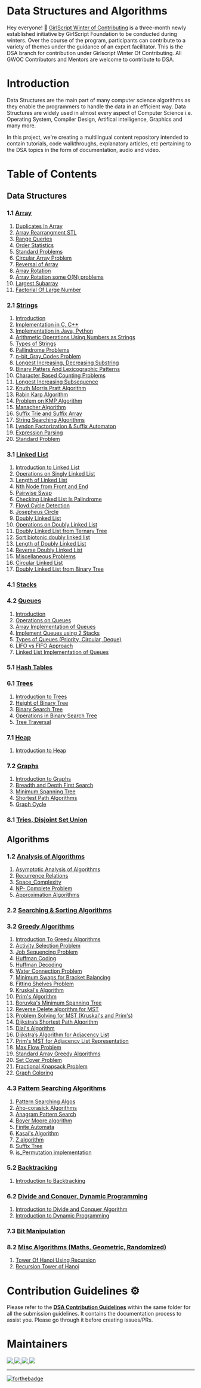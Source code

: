 # Data Structures and Algorithms


Hey everyone! 👋 [GirlScript Winter of Contributing](https://gwoc.girlscript.tech/) is a three-month newly established initiative by GirlScript Foundation to be conducted during winters. Over the course of the program, participants can contribute to a variety of themes under the guidance of an expert facilitator. This is the DSA branch for contribution under Girlscript Winter Of Contributing. All GWOC Contributors and Mentors are welcome to contribute to DSA.

# Introduction
Data Structures are the main part of many computer science algorithms as they enable the programmers to handle the data in an efficient way. Data Structures are widely used in almost every aspect of Computer Science i.e. Operating System, Compiler Design, Artifical intelligence, Graphics and many more.

  In this project, we're creating a multilingual content repository intended to contain tutorials, code walkthroughs, explanatory articles, etc pertaining to the DSA topics in the form of documentation, audio and video.

# Table of Contents
## Data Structures
### 1.1 [Array](https://github.com/girlscript/winter-of-contributing/tree/DSA/DSA/1.1%20Arrays)
  1. [Duplicates In Array](https://github.com/girlscript/winter-of-contributing/tree/DSA/DSA/1.1%20Arrays/DuplicatesInArray)
  2. [Array Rearrangment STL](https://github.com/girlscript/winter-of-contributing/tree/DSA/DSA/1.1%20Arrays/1.1.2.2%20Array%20Rearrangment%20STL)
  3. [Range Queries](https://github.com/girlscript/winter-of-contributing/tree/DSA/DSA/1.1%20Arrays/3.%20Range%20Queries)
  4. [Order Statistics](https://github.com/girlscript/winter-of-contributing/tree/DSA/DSA/1.1%20Arrays/4.%20Order%20Statistics)
  5. [Standard Problems](https://github.com/girlscript/winter-of-contributing/tree/DSA/DSA/1.1%20Arrays/5.%20Standard%20Problems)
  6. [Circular Array Problem](https://github.com/girlscript/winter-of-contributing/tree/DSA/DSA/1.1%20Arrays/6.%20Circular%20Array%20Problem)
  7. [Reversal of Array](https://github.com/girlscript/winter-of-contributing/tree/DSA/DSA/1.1%20Arrays/7.%20Reversal%20of%20Array)
  8. [Array Rotation](https://github.com/girlscript/winter-of-contributing/tree/DSA/DSA/1.1%20Arrays/8.%20Array%20Rotation)
  9. [Array Rotation some O(N) problems](https://github.com/girlscript/winter-of-contributing/tree/DSA/DSA/1.1%20Arrays/9.%20Array%20Rotation%20some%20O(N)%20problems)
  10. [Largest Subarray](https://github.com/girlscript/winter-of-contributing/tree/DSA/DSA/1.1%20Arrays/Largest%20Subarray)
  11. [Factorial Of Large Number](https://github.com/girlscript/winter-of-contributing/tree/DSA/DSA/1.1%20Arrays/Factorial%20Of%20Large%20Number)
### 2.1 [Strings](https://github.com/girlscript/winter-of-contributing/tree/DSA/DSA/2.1%20Strings)
1. [Introduction](https://github.com/girlscript/winter-of-contributing/tree/DSA/DSA/2.1%20Strings/1.%20Introduction)
2. [Implementation in C, C++](https://github.com/girlscript/winter-of-contributing/tree/DSA/DSA/2.1%20Strings/2.%20Implementation%20in%20C%2C%20C%2B%2B)
3. [Implementation in Java, Python](https://github.com/girlscript/winter-of-contributing/tree/DSA/DSA/2.1%20Strings/3.%20Implementation%20in%20Java%2C%20Python)
4. [Arithmetic Operations Using Numbers as Strings](https://github.com/girlscript/winter-of-contributing/tree/DSA/DSA/2.1%20Strings/4.%20Arithmetic%20Operations%20Using%20Numbers%20as%20Strings)
5. [Types of Strings](https://github.com/girlscript/winter-of-contributing/tree/DSA/DSA/2.1%20Strings/5.%20Types%20of%20Strings)
6. [Pallindrome Problems](https://github.com/girlscript/winter-of-contributing/tree/DSA/DSA/2.1%20Strings/6.%20Pallindrome%20Problems)
7. [n-bit_Gray_Codes Problem]()
8. [Longest Increasing, Decreasing Substring](https://github.com/girlscript/winter-of-contributing/tree/DSA/DSA/2.1%20Strings/8.%20Longest%20Inc%2C%20Dec%20Substring)
9. [Binary Patters And Lexicographic Patterns](https://github.com/girlscript/winter-of-contributing/tree/DSA/DSA/2.1%20Strings/9.%20Binary%20Patters%20And%20Lexicographic%20Patterns)
10. [Character Based Counting Problems](https://github.com/girlscript/winter-of-contributing/tree/DSA/DSA/2.1%20Strings/10.%20Character%20based%20counting%20problems%20in%20strings)
11. [Longest Increasing Subsequence](https://github.com/girlscript/winter-of-contributing/tree/DSA/DSA/2.1%20Strings/11.%20Longest%20Increasing%20Subsequence)
12. [Knuth Morris Pratt Algorithm](https://github.com/girlscript/winter-of-contributing/tree/DSA/DSA/2.1%20Strings/12.%20Knuth%20Morris%20Pratt%20Algorithm)
13. [Rabin Karp Algorithm](https://github.com/girlscript/winter-of-contributing/tree/DSA/DSA/2.1%20Strings/13.%20Rabin%20Karp%20Algorithm)
14. [Problem on KMP Algorithm](https://github.com/girlscript/winter-of-contributing/tree/DSA/DSA/2.1%20Strings/14.%20KMP%20Algorithm)
15. [Manacher Algorithm](https://github.com/girlscript/winter-of-contributing/tree/DSA/DSA/2.1%20Strings/15.%20Manacher%20Algorithm)
16. [Suffix Trie and Suffix Array](https://github.com/girlscript/winter-of-contributing/tree/DSA/DSA/2.1%20Strings/16.%20Suffix%20Trie%20and%20Suffix%20Array)
17. [String Searching Algorithms](https://github.com/girlscript/winter-of-contributing/tree/DSA/DSA/2.1%20Strings/17.%20String%20Searching%20Algorithms)
18. [Lyndon Factorization & Suffix Automaton](https://github.com/girlscript/winter-of-contributing/tree/DSA/DSA/2.1%20Strings/18.%20Lyndon%20Factorization%20%26%20%20Suffix%20Automaton)
19. [Expression Parsing](https://github.com/girlscript/winter-of-contributing/tree/DSA/DSA/2.1%20Strings/19.%20Expression%20Parsing)
20. [Standard Problem](https://github.com/girlscript/winter-of-contributing/tree/DSA/DSA/2.1%20Strings/Standard%20Problem)
### 3.1 [Linked List](https://github.com/girlscript/winter-of-contributing/tree/DSA/DSA/3.1%20Linked%20List)
 01. [Introduction to Linked List](https://github.com/girlscript/winter-of-contributing/tree/DSA/DSA/3.1%20Linked%20List/01.%20Introduction%20to%20Linked%20List)
02. [Operations on Singly Linked List](https://github.com/girlscript/winter-of-contributing/tree/DSA/DSA/3.1%20Linked%20List/02.%20Operations%20on%20Singly%20Linked%20List)
03. [Length of Linked List](https://github.com/girlscript/winter-of-contributing/tree/DSA/DSA/3.1%20Linked%20List/03.%20Length%20of%20Linked%20List)
04. [Nth Node from Front and End](https://github.com/girlscript/winter-of-contributing/tree/DSA/DSA/3.1%20Linked%20List/04.%20Nth%20Node%20from%20Front%20and%20End)
05. [Pairwise Swap](https://github.com/girlscript/winter-of-contributing/tree/DSA/DSA/3.1%20Linked%20List/05.%20Pairwise%20Swap)
06. [Checking Linked List Is Palindrome](https://github.com/girlscript/winter-of-contributing/tree/DSA/DSA/3.1%20Linked%20List/06.%20Checking%20Linked%20List%20Is%20Palindrome)
07. [Floyd Cycle Detection](https://github.com/girlscript/winter-of-contributing/tree/DSA/DSA/3.1%20Linked%20List/07.%20Floyd%20Cycle%20Detection)
08. [Josepheus Circle](https://github.com/girlscript/winter-of-contributing/tree/DSA/DSA/3.1%20Linked%20List/08.%20Josepheus%20Circle)
09. [Doubly Linked List](https://github.com/girlscript/winter-of-contributing/tree/DSA/DSA/3.1%20Linked%20List/09.%20Doubly%20Linked%20List)
10. [Operations on Doubly Linked List](https://github.com/girlscript/winter-of-contributing/tree/DSA/DSA/3.1%20Linked%20List/10.%20Operations%20on%20Doubly%20Linked%20List)
11. [Doubly Linked List from Ternary Tree](https://github.com/girlscript/winter-of-contributing/tree/DSA/DSA/3.1%20Linked%20List/11.%20Doubly%20Linked%20List%20from%20Ternary%20Tree)
12. [Sort biotonic doubly linked list](https://github.com/girlscript/winter-of-contributing/tree/DSA/DSA/3.1%20Linked%20List/12.%20Sort%20biotonic%20doubly%20linked%20list)
13. [Length of Doubly Linked List](https://github.com/girlscript/winter-of-contributing/tree/DSA/DSA/3.1%20Linked%20List/13.%20Length%20of%20Doubly%20Linked%20List)
14. [Reverse Doubly Linked List](https://github.com/girlscript/winter-of-contributing/tree/DSA/DSA/3.1%20Linked%20List/14.%20Reverse%20Doubly%20Linked%20List)
15. [Miscellaneous Problems](https://github.com/girlscript/winter-of-contributing/tree/DSA/DSA/3.1%20Linked%20List/15.%20Miscellaneous%20Problems)
16. [Circular Linked List](https://github.com/girlscript/winter-of-contributing/tree/DSA/DSA/3.1%20Linked%20List/16.%20Circular%20Linked%20List)
17. [Doubly Linked List from Binary Tree](https://github.com/girlscript/winter-of-contributing/tree/DSA/DSA/3.1%20Linked%20List/17.%20Doubly%20Linked%20List%20from%20Binary%20Tree)
### 4.1 [Stacks](https://github.com/girlscript/winter-of-contributing/tree/DSA/DSA/4.1%20Stacks)
### 4.2 [Queues](https://github.com/girlscript/winter-of-contributing/tree/DSA/DSA/4.2%20Queues)
1. [Introduction](https://github.com/girlscript/winter-of-contributing/tree/DSA/DSA/4.2%20Queues/1.%20Introduction)
2. [Operations on Queues](https://github.com/girlscript/winter-of-contributing/tree/DSA/DSA/4.2%20Queues/2.%20Operations%20on%20Queues)
3. [Array Implementation of Queues](https://github.com/girlscript/winter-of-contributing/tree/DSA/DSA/4.2%20Queues/3.%20Array%20Implementation%20of%20Queues)
4. [Implement Queues using 2 Stacks](https://github.com/girlscript/winter-of-contributing/tree/DSA/DSA/4.2%20Queues/4.%20Implement%20Queues%20using%202%20Stacks)
5. [Types of Queues (Priority, Circular, Deque)](https://github.com/girlscript/winter-of-contributing/tree/DSA/DSA/4.2%20Queues/5.%20Types%20of%20Queues%20(Priority%2C%20Circular%2C%20Deque))
6. [LIFO vs FIFO Approach](https://github.com/girlscript/winter-of-contributing/tree/DSA/DSA/4.2%20Queues/6.%20LIFO%20vs%20FIFO%20Approach)
7. [Linked List Implementation of Queues](https://github.com/girlscript/winter-of-contributing/tree/DSA/DSA/4.2%20Queues/7.%20Linked%20List%20Implementation%20of%20Queues)

### 5.1 [Hash Tables](https://github.com/girlscript/winter-of-contributing/tree/DSA/DSA/5.1%20Hash%20Tables)
### 6.1 [Trees](https://github.com/girlscript/winter-of-contributing/tree/DSA/DSA/6.1%20Trees)
  1. [Introduction to Trees](https://github.com/girlscript/winter-of-contributing/tree/DSA/DSA/6.1%20Trees/1.%20Introduction%20to%20Trees)
  2. [Height of Binary Tree](https://github.com/girlscript/winter-of-contributing/tree/DSA/DSA/6.1%20Trees/2.%20Height%20of%20Binary%20Tree)
  3. [Binary Search Tree](https://github.com/girlscript/winter-of-contributing/tree/DSA/DSA/6.1%20Trees/3.%20Binary%20Search%20Tree)
  4. [Operations in Binary Search Tree](https://github.com/girlscript/winter-of-contributing/tree/DSA/DSA/6.1%20Trees/4.%20Operations%20in%20Binary%20Search%20Tree)
  5. [Tree Traversal](https://github.com/girlscript/winter-of-contributing/tree/DSA/DSA/6.1%20Trees/5.%20Tree%20Traversal)
### 7.1 [Heap](https://github.com/girlscript/winter-of-contributing/tree/DSA/DSA/7.1%20Heap)
  1. [Introduction to Heap](https://github.com/girlscript/winter-of-contributing/tree/DSA/DSA/7.1%20Heap/1.%20Introduction%20to%20Heap)
### 7.2 [Graphs](https://github.com/girlscript/winter-of-contributing/tree/DSA/DSA/7.2%20Graphs)
  1. [Introduction to Graphs](https://github.com/girlscript/winter-of-contributing/tree/DSA/DSA/7.2%20Graphs/1.%20Introduction%20to%20Graphs)
  2. [Breadth and Depth First Search](https://github.com/girlscript/winter-of-contributing/tree/DSA/DSA/7.2%20Graphs/2.%20Breadth%20and%20Depth%20First%20Search)
  3. [Minimum Spanning Tree](https://github.com/girlscript/winter-of-contributing/tree/DSA/DSA/7.2%20Graphs/3.%20Minimum%20Spanning%20Tree)
  4. [Shortest Path Algorithms](https://github.com/girlscript/winter-of-contributing/tree/DSA/DSA/7.2%20Graphs/4.%20Shortest%20Path%20Algorithms)
  5. [Graph Cycle](https://github.com/girlscript/winter-of-contributing/tree/DSA/DSA/7.2%20Graphs/5.%20Graph%20Cycle)
### 8.1 [Tries, Disjoint Set Union](https://github.com/girlscript/winter-of-contributing/tree/DSA/DSA/8.1%20Tries%2C%20Disjoint%20Set%20Union)
## Algorithms
### 1.2 [Analysis of Algorithms](https://github.com/girlscript/winter-of-contributing/tree/DSA/DSA/1.2%20Analysis%20of%20Algorithms)
  1. [Asymptotic Analysis of Algorithms](https://github.com/nimisha-yadav/winter-of-contributing/tree/DSA/DSA/1.2%20Analysis%20of%20Algorithms/1.%20Asymptotic%20Analysis%20of%20Algorithms)
  2. [Recurrence Relations](https://github.com/nimisha-yadav/winter-of-contributing/tree/DSA/DSA/1.2%20Analysis%20of%20Algorithms/2.%20Recurrence%20Relations)
  3. [Space_Complexity](https://github.com/nimisha-yadav/winter-of-contributing/tree/DSA/DSA/1.2%20Analysis%20of%20Algorithms/3.%20Space_Complexity)
  4. [NP- Complete Problem](https://github.com/nimisha-yadav/winter-of-contributing/tree/DSA/DSA/1.2%20Analysis%20of%20Algorithms/4.%20NP-%20Complete%20Problem)
  5. [Approximation Algorithms](https://github.com/nimisha-yadav/winter-of-contributing/tree/DSA/DSA/1.2%20Analysis%20of%20Algorithms/5.%20Approximation%20Algorithms)
### 2.2 [Searching & Sorting Algorithms](https://github.com/girlscript/winter-of-contributing/tree/DSA/DSA/2.2%20Searching%20%26%20Sorting%20Algorithms)
### 3.2 [Greedy Algorithms](https://github.com/girlscript/winter-of-contributing/tree/DSA/DSA/3.2%20Greedy%20Algorithms)
1. [Introduction To Greedy Algorithms](https://github.com/girlscript/winter-of-contributing/tree/DSA/DSA/3.2%20Greedy%20Algorithms/01.%20Introduction%20To%20Greedy%20Algorithms)
2. [Activity Selection Problem](https://github.com/girlscript/winter-of-contributing/tree/DSA/DSA/3.2%20Greedy%20Algorithms/02.%20Activity%20Selection%20Problem)
3. [Job Sequencing Problem](https://github.com/girlscript/winter-of-contributing/tree/DSA/DSA/3.2%20Greedy%20Algorithms/03.%20Job%20Sequencing%20Problem)
4. [Huffman Coding](https://github.com/girlscript/winter-of-contributing/tree/DSA/DSA/3.2%20Greedy%20Algorithms/04.%20Huffman%20Coding)
5. [Huffman Decoding](https://github.com/girlscript/winter-of-contributing/tree/DSA/DSA/3.2%20Greedy%20Algorithms/05.Huffman%20Decoding)
6. [Water Connection Problem](https://github.com/girlscript/winter-of-contributing/tree/DSA/DSA/3.2%20Greedy%20Algorithms/06.%20Water%20Connection%20Problem)
7. [Minimum Swaps for Bracket Balancing](https://github.com/girlscript/winter-of-contributing/tree/DSA/DSA/3.2%20Greedy%20Algorithms/07.%20Minimum%20Swaps%20for%20Bracket%20Balancing)
8. [Fitting Shelves Problem](https://github.com/girlscript/winter-of-contributing/tree/DSA/DSA/3.2%20Greedy%20Algorithms/08.%20Fitting%20Shelves%20Problem)
9. [Kruskal's Algorithm](https://github.com/girlscript/winter-of-contributing/tree/DSA/DSA/3.2%20Greedy%20Algorithms/09.%20Kruskal's%20Algorithm)
10. [Prim's Algorithm](https://github.com/girlscript/winter-of-contributing/tree/DSA/DSA/3.2%20Greedy%20Algorithms/10.%20Prim's%20Algorithm)
11. [Boruvka's Minimum Spanning Tree](https://github.com/girlscript/winter-of-contributing/tree/DSA/DSA/3.2%20Greedy%20Algorithms/11.%20Boruvka's%20Minimum%20Spanning%20Tree)
12. [Reverse Delete algorithm for MST](https://github.com/girlscript/winter-of-contributing/tree/DSA/DSA/3.2%20Greedy%20Algorithms/12.%20Reverse%20Delete%20algorithm%20for%20MST)
13. [Problem Solving for MST (Kruskal's and Prim's)](https://github.com/girlscript/winter-of-contributing/tree/DSA/DSA/3.2%20Greedy%20Algorithms/Problem%20Solving%20for%20MST%20(Kruskal's%20and%20Prim's))
14. [Dijkstra’s Shortest Path Algorithm](https://github.com/girlscript/winter-of-contributing/tree/DSA/DSA/3.2%20Greedy%20Algorithms/14.%20Dijkstra%E2%80%99s%20Shortest%20Path%20Algorithm)
15. [Dial's Algorithm](https://github.com/girlscript/winter-of-contributing/tree/DSA/DSA/3.2%20Greedy%20Algorithms/15.%20Dial's%20Algorithm)
16. [Dijkstra’s Algorithm for Adjacency List](https://github.com/girlscript/winter-of-contributing/tree/DSA/DSA/3.2%20Greedy%20Algorithms/16.%20Dijkstra%E2%80%99s%20Algorithm%20for%20Adjacency%20List)
17. [Prim's MST for Adjacency List Representation](https://github.com/girlscript/winter-of-contributing/tree/DSA/DSA/3.2%20Greedy%20Algorithms/17.%20Prim's%20MST%20for%20Adjacency%20List%20Representation)
18. [Max Flow Problem](https://github.com/girlscript/winter-of-contributing/tree/DSA/DSA/3.2%20Greedy%20Algorithms/18.%20Max%20Flow%20Problem)
19. [Standard Array Greedy Algorithms](https://github.com/girlscript/winter-of-contributing/tree/DSA/DSA/3.2%20Greedy%20Algorithms/19.%20Standard%20Array%20Greedy%20Algorithms)
20. [Set Cover Problem](https://github.com/girlscript/winter-of-contributing/tree/DSA/DSA/3.2%20Greedy%20Algorithms/20.%20Set%20Cover%20Problem)
21. [Fractional Knapsack Problem](https://github.com/girlscript/winter-of-contributing/tree/DSA/DSA/3.2%20Greedy%20Algorithms/21.%20Fractional%20Knapsack%20Problem)
22. [Graph Coloring](https://github.com/girlscript/winter-of-contributing/tree/DSA/DSA/3.2%20Greedy%20Algorithms/22.%20Graph%20Coloring)
### 4.3 [Pattern Searching Algorithms](https://github.com/girlscript/winter-of-contributing/tree/DSA/DSA/4.3%20Pattern%20Searching%20Algorithms)
1. [Pattern Searching Algos](https://github.com/girlscript/winter-of-contributing/tree/DSA/DSA/4.3%20Pattern%20Searching%20Algorithms/1.Pattern%20Searching%20algos)
2. [Aho-corasick Algorithms](https://github.com/girlscript/winter-of-contributing/tree/DSA/DSA/4.3%20Pattern%20Searching%20Algorithms/2.Aho-corasick%20Algorithms)
3. [Anagram Pattern Search](https://github.com/girlscript/winter-of-contributing/tree/DSA/DSA/4.3%20Pattern%20Searching%20Algorithms/3.%20Anagram%20Pattern%20search)
4. [Boyer Moore algorithm](https://github.com/girlscript/winter-of-contributing/tree/DSA/DSA/4.3%20Pattern%20Searching%20Algorithms/4.%20Boyer%20Noore%20algorithm)
5. [Finite Automata](https://github.com/girlscript/winter-of-contributing/tree/DSA/DSA/4.3%20Pattern%20Searching%20Algorithms/5.%20Finite%20Automata)
6. [Kasai's Algorithm](https://github.com/girlscript/winter-of-contributing/tree/DSA/DSA/4.3%20Pattern%20Searching%20Algorithms/6%20.%20Kasai's%20Algorithm)
7. [Z algorithm](https://github.com/girlscript/winter-of-contributing/tree/DSA/DSA/4.3%20Pattern%20Searching%20Algorithms/7.%20Z%20algorithm)
8. [Suffix Tree](https://github.com/girlscript/winter-of-contributing/tree/DSA/DSA/4.3%20Pattern%20Searching%20Algorithms/8.Suffix%20tree)
9. [is_Permutation implementation](https://github.com/girlscript/winter-of-contributing/tree/DSA/DSA/4.3%20Pattern%20Searching%20Algorithms/9.%20is_Permutation%20implementation)
### 5.2 [Backtracking](https://github.com/girlscript/winter-of-contributing/tree/DSA/DSA/5.2%20Backtracking)
  1. [Introduction to Backtracking](https://github.com/girlscript/winter-of-contributing/tree/DSA/DSA/5.2%20Backtracking/1.%20Introduction%20to%20Backtracking)
### 6.2 [Divide and Conquer, Dynamic Programming](https://github.com/girlscript/winter-of-contributing/tree/DSA/DSA/6.2%20Divide%20and%20Conquer%2C%20Dynamic%20Programming)
  1. [Introduction to Divide and Conquer Algorithm](https://github.com/girlscript/winter-of-contributing/tree/DSA/DSA/6.2%20Divide%20and%20Conquer%2C%20Dynamic%20Programming/1.%20Introduction%20to%20Divide%20and%20Conquer%20Algorithm)
  2. [Introduction to Dynamic Programming](https://github.com/girlscript/winter-of-contributing/tree/DSA/DSA/6.2%20Divide%20and%20Conquer%2C%20Dynamic%20Programming/2.%20Introduction%20to%20Dynamic%20Programming)
### 7.3 [Bit Manipulation](https://github.com/girlscript/winter-of-contributing/tree/DSA/DSA/7.3%20Bit%20Manipulation)
### 8.2 [Misc Algorithms (Maths, Geometric, Randomized)](https://github.com/girlscript/winter-of-contributing/tree/DSA/DSA/8.2%20Misc%20Algorithms%20(Maths%2C%20Geometric%2C%20Randomized))
  1. [Tower Of Hanoi Using Recursion](https://github.com/girlscript/winter-of-contributing/tree/DSA/DSA/8.2%20Misc%20Algorithms%20(Maths%2C%20Geometric%2C%20Randomized)/1.%20Tower%20Of%20Hanoi%20Using%20Recursion)
  2. [Recursion Tower of Hanoi](https://github.com/girlscript/winter-of-contributing/tree/DSA/DSA/8.2%20Misc%20Algorithms%20(Maths%2C%20Geometric%2C%20Randomized)/2.Recursion%20Tower%20of%20Hanoi)

# Contribution Guidelines :gear:
Please refer to the **[DSA Contribution Guidelines](https://github.com/girlscript/winter-of-contributing/blob/DSA/DSA/CONTRIBUTING.md)** within the same folder for all the submission guidelines. It contains the documentation process to assist you. Please go through it before creating issues/PRs.

# Maintainers
<a href="https://github.com/nimisha-yadav">
  <img src="https://contrib.rocks/image?repo=nimisha-yadav/nimisha-yadav" />
</a>
<a href="https://github.com/pjdurden">
  <img src="https://contrib.rocks/image?repo=pjdurden/pjdurden" />
</a>
<a href="https://github.com/goelesha">
  <img src="https://contrib.rocks/image?repo=goelesha/goelesha" />
</a>
<a href="https://github.com/Muskan-creator">
  <img src="https://contrib.rocks/image?repo=Muskan-creator/Muskan-creator" />
</a>
  

<hr>

[![forthebadge](https://forthebadge.com/images/badges/built-with-love.svg)](https://github.com/nimisha-yadav)
